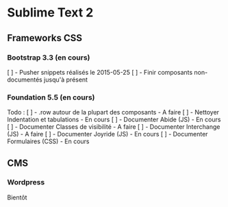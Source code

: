# Sublime Text 2

## Frameworks CSS 

### Bootstrap 3.3 (en cours)
[ ] - Pusher snippets réalisés le 2015-05-25
[ ] - Finir composants non-documentés jusqu'à présent

### Foundation 5.5 (en cours)

Todo : 
[ ] - .row autour de la plupart des composants      - A faire
[ ] - Nettoyer Indentation et tabulations           - En cours
[ ] - Documenter Abide (JS)                         - En cours
[ ] - Documenter Classes de visibilité              - A faire
[ ] - Documenter Interchange (JS)                   - A faire
[ ] - Documenter Joyride (JS)                       - En cours
[ ] - Documenter Formulaires (CSS)                  - En cours


## CMS

### Wordpress

Bientôt
